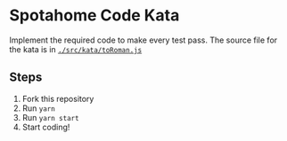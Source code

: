 # Spotahome Code Kata
Implement the required code to make every test pass. The source file for the kata is in [`./src/kata/toRoman.js`](./src/kata/toRoman.js)

## Steps
1. Fork this repository
2. Run `yarn`
3. Run `yarn start`
4. Start coding! 